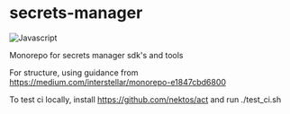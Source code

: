 # secrets-manager

![Javascript](https://github.com/github/docs/actions/workflows/test.js.yml/badge.svg)

Monorepo for secrets manager sdk's and tools

For structure, using guidance from https://medium.com/interstellar/monorepo-e1847cbd6800

To test ci locally, install https://github.com/nektos/act and run ./test_ci.sh

